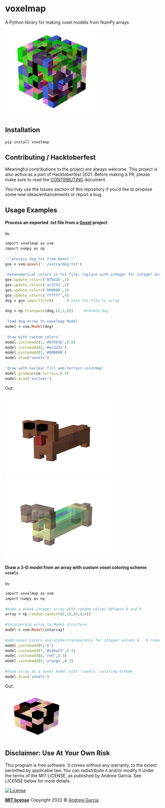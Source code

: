 # voxelmap
A Python library for making voxel models from NumPy arrays.  
<img src="https://github.com/andrewrgarcia/voxelmap/blob/main/extra/voxelmap_example.png?raw=true?" width="300">

## Installation

```ruby
pip install voxelmap
```

## Contributing / Hacktoberfest
Meaningful contributions to the project are always welcome. This project is also active as a part of Hacktoberfest 2021. Before making a PR, please make sure to read the [CONTRIBUTING](./CONTRIBUTING.md) document. 

You may use the Issues section of this repository if you'd like to propose some new ideas/enhancements or report a bug.

## Usage Examples

#### Process an exported .txt file from a [Goxel](https://goxel.xyz/) project

In:

```ruby
import voxelmap as vxm
import numpy as np

'''process dog.txt from Goxel'''
gox = vxm.Goxel('../extra/dog.txt')

'hexanumerical colors in txt file; replace with integer for integer array'
gox.update_colors('8f563b',1)
gox.update_colors('ac3232',2)
gox.update_colors('000000',3)
gox.update_colors('ffffff',4)
dog = gox.importfile()      # turn txt file to array

dog = np.transpose(dog,(2,1,0))     #rotate dog

'load dog array to voxelmap Model'
model = vxm.Model(dog)

'draw with custom colors'
model.customadd(1,'#8f563b',0.8)
model.customadd(2,'#ac3232')
model.customadd(3,'#000000')
model.draw('voxels')

'draw with nuclear fill and terrain colormap'
model.gradmap(cm.terrain,0.5)
model.draw('nuclear')
```
Out: 


<img src="https://github.com/andrewrgarcia/voxelmap/blob/main/extra/dog.png?raw=true" width="350"><img src="https://github.com/andrewrgarcia/voxelmap/blob/main/extra/earthdog.png?raw=true" width="350">


#### Draw a 3-D model from an array with custom voxel coloring scheme `voxels`

In:

```ruby
import voxelmap as vxm
import numpy as np

#make a 4x4x4 integer array with random values between 6 and 9
array = np.random.randint(6,10,(4,4,4))

#incorporate array to Model structure
model = vxm.Model(intarray)

#add voxel colors and alpha-transparency for integer values 6 - 9 (needed for `voxels` coloring)
model.customadd(6,'k')
model.customadd(7,'#e10af2',0.3)
model.customadd(8,'red',0.3)
model.customadd(9,'orange',0.2)

#draw array as a voxel model with `voxels` coloring scheme
model.draw('voxels')
```
Out:

<img src="https://github.com/andrewrgarcia/voxelmap/blob/main/extra/randarray.png?raw=true" width="200">





## Disclaimer: Use At Your Own Risk

This program is free software. It comes without any warranty, to the extent permitted by applicable law. You can redistribute it and/or modify it under the terms of the MIT LICENSE, as published by Andrew Garcia. See LICENSE below for more details.

[![License](http://img.shields.io/:license-mit-blue.svg?style=flat-square)](http://badges.mit-license.org)

**[MIT license](./LICENSE)** Copyright 2022 © <a href="https://github.com/andrewrgarcia" target="_blank">Andrew Garcia</a>.
